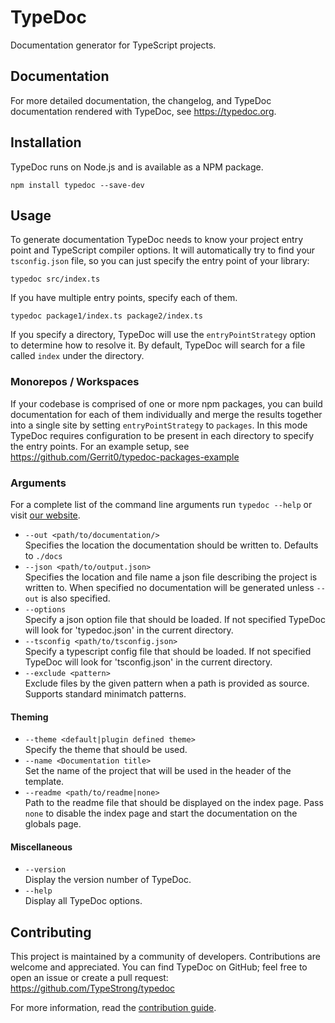 # TypeDoc

Documentation generator for TypeScript projects.

## Documentation

For more detailed documentation, the changelog, and TypeDoc documentation rendered with TypeDoc, see https://typedoc.org.

## Installation

TypeDoc runs on Node.js and is available as a NPM package.

```text
npm install typedoc --save-dev
```

## Usage

To generate documentation TypeDoc needs to know your project entry point and TypeScript
compiler options. It will automatically try to find your `tsconfig.json` file, so you can
just specify the entry point of your library:

```text
typedoc src/index.ts
```

If you have multiple entry points, specify each of them.

```text
typedoc package1/index.ts package2/index.ts
```

If you specify a directory, TypeDoc will use the `entryPointStrategy` option to determine how to resolve it.
By default, TypeDoc will search for a file called `index` under the directory.

### Monorepos / Workspaces

If your codebase is comprised of one or more npm packages, you can build documentation for each of them individually
and merge the results together into a single site by setting `entryPointStrategy` to `packages`. In this mode TypeDoc
requires configuration to be present in each directory to specify the entry points. For an example setup, see
https://github.com/Gerrit0/typedoc-packages-example

### Arguments

For a complete list of the command line arguments run `typedoc --help` or visit
[our website](https://typedoc.org/options/).

- `--out <path/to/documentation/>`<br>
  Specifies the location the documentation should be written to. Defaults to `./docs`
- `--json <path/to/output.json>`<br>
  Specifies the location and file name a json file describing the project is
  written to. When specified no documentation will be generated unless `--out` is also
  specified.
- `--options`<br>
  Specify a json option file that should be loaded. If not specified TypeDoc
  will look for 'typedoc.json' in the current directory.
- `--tsconfig <path/to/tsconfig.json>`<br>
  Specify a typescript config file that should be loaded. If not
  specified TypeDoc will look for 'tsconfig.json' in the current directory.
- `--exclude <pattern>`<br>
  Exclude files by the given pattern when a path is provided as source.
  Supports standard minimatch patterns.

#### Theming

- `--theme <default|plugin defined theme>`<br>
  Specify the theme that should be used.
- `--name <Documentation title>`<br>
  Set the name of the project that will be used in the header of the template.
- `--readme <path/to/readme|none>`<br>
  Path to the readme file that should be displayed on the index page. Pass `none` to disable the index page
  and start the documentation on the globals page.

#### Miscellaneous

- `--version`<br>
  Display the version number of TypeDoc.
- `--help`<br>
  Display all TypeDoc options.

## Contributing

This project is maintained by a community of developers. Contributions are welcome and appreciated.
You can find TypeDoc on GitHub; feel free to open an issue or create a pull request:
https://github.com/TypeStrong/typedoc

For more information, read the [contribution guide](https://github.com/TypeStrong/typedoc/blob/master/.github/CONTRIBUTING.md).
